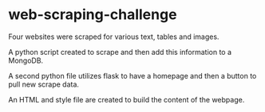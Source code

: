# web-scraping-challenge

Four websites were scraped for various text, tables and images.

A python script created to scrape and then add this information to a MongoDB.

A second python file utilizes flask to have a homepage and then a button to pull new scrape data.

An HTML and style file are created to build the content of the webpage.

